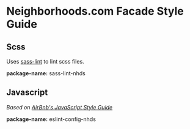 # Neighborhoods.com Facade Style Guide

## Scss
Uses [sass-lint](https://github.com/sasstools/sass-lint) to lint scss files.

**package-name:** sass-lint-nhds

## Javascript
*Based on [AirBnb's JavaScript Style Guide](https://github.com/airbnb/javascript)*

**package-name:** eslint-config-nhds
